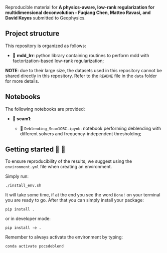 <!---## ![LOGO](https://github.com/DIG-Kaust/Project_Template/blob/master/logo.png)--->

Reproducible material for **A physics-aware, low-rank regularization for multidimensional deconvolution - Fuqiang Chen, Matteo Ravasi, and David Keyes** submitted to Geophysics.

## Project structure
This repository is organized as follows:

* :open_file_folder: **mdd_lrr**: python library containing routines to perform mdd with factorization-based low-rank regularization;

**NOTE**: due to their large size, the datasets used in this repository cannot be shared directly in this repository. 
Refer to the ``README`` file in the ``data`` folder for more details.

## Notebooks
The following notebooks are provided:

* **:open_file_folder: seam1**:

  - :orange_book: ``Deblending_Seam1OBC.ipynb``: notebook performing deblending with different solvers and frequency-independent thresholding;
    
## Getting started :space_invader: :robot:
To ensure reproducibility of the results, we suggest using the `environment.yml` file when creating an environment.

Simply run:
```
./install_env.sh
```
It will take some time, if at the end you see the word `Done!` on your terminal you are ready to go. After that you can simply install your package:
```
pip install .
```
or in developer mode:
```
pip install -e .
```

Remember to always activate the environment by typing:
```
conda activate pocsdeblend
```

<!---**Disclaimer:** All experiments have been carried on a Intel(R) Xeon(R) CPU @ 2.10GHz equipped with a single NVIDIA GEForce RTX 3090 GPU. Different environment 
configurations may be required for different combinations of workstation and GPU.--->

